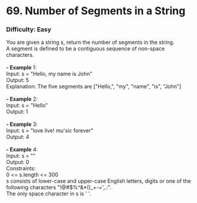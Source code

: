 # 69. Number of Segments in a String
### Difficulty: Easy
You are given a string s, return the number of segments in the string.  <br/> A segment is defined to be a contiguous sequence of non-space characters. <br/>   <br/><b>- Example</b> 1: <br/> Input: s = "Hello, my name is John" <br/> Output: 5 <br/> Explanation: The five segments are ["Hello,", "my", "name", "is", "John"] <br/> <br/><b>- Example</b> 2: <br/> Input: s = "Hello" <br/> Output: 1 <br/> <br/><b>- Example</b> 3: <br/> Input: s = "love live! mu'sic forever" <br/> Output: 4 <br/> <br/><b>- Example</b> 4: <br/> Input: s = "" <br/> Output: 0 <br/>   Constraints: <br/> 0 <= s.length <= 300 <br/> s consists of lower-case and upper-case English letters, digits or one of the following characters "!@#$%^&*()_+-=',.:". <br/> The only space character in s is ' '.